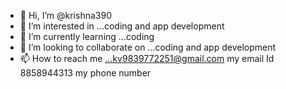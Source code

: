 - 👋 Hi, I’m @krishna390
- 👀 I’m interested in ...coding and app development 
- 🌱 I’m currently learning ...coding 
- 💞️ I’m looking to collaborate on ...coding and app development 
- 📫 How to reach me ...kv9839772251@gmail.com my email Id 
8858944313 my phone number 

<!---
krishna390/krishna390 is a ✨ special ✨ repository because its `README.md` (this file) appears on your GitHub profile.
You can click the Preview link to take a look at your changes.
--->
